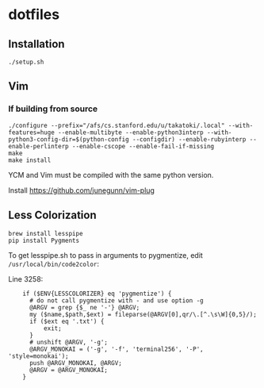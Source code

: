 # dotfiles

## Installation
```
./setup.sh
```

## Vim

### If building from source
```
./configure --prefix="/afs/cs.stanford.edu/u/takatoki/.local" --with-features=huge --enable-multibyte --enable-python3interp --with-python3-config-dir=$(python-config --configdir) --enable-rubyinterp --enable-perlinterp --enable-cscope --enable-fail-if-missing
make
make install
```

YCM and Vim must be compiled with the same python version.

Install https://github.com/junegunn/vim-plug

## Less Colorization
```
brew install lesspipe
pip install Pygments
```

To get lesspipe.sh to pass in arguments to pygmentize, edit ```/usr/local/bin/code2color```:

Line 3258:
```
    if ($ENV{LESSCOLORIZER} eq 'pygmentize') {
      # do not call pygmentize with - and use option -g
      @ARGV = grep {$_ ne '-'} @ARGV;
      my ($name,$path,$ext) = fileparse(@ARGV[0],qr/\.[^.\s\W]{0,5}/);
      if ($ext eq '.txt') {
          exit;
      }
      # unshift @ARGV, '-g';
      @ARGV_MONOKAI = ('-g', '-f', 'terminal256', '-P', 'style=monokai');
      push @ARGV_MONOKAI, @ARGV;
      @ARGV = @ARGV_MONOKAI;
    }
```
